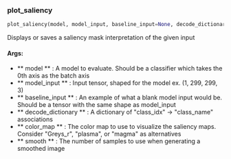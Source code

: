 

### plot_saliency
```python
plot_saliency(model, model_input, baseline_input=None, decode_dictionary=None, color_map='inferno', smooth=7)
```
Displays or saves a saliency mask interpretation of the given input

#### Args:

* ** model ** :  A model to evaluate. Should be a classifier which takes the 0th axis as the batch axis
* ** model_input ** :  Input tensor, shaped for the model ex. (1, 299, 299, 3)
* ** baseline_input ** :  An example of what a blank model input would be.                    Should be a tensor with the same shape as model_input
* ** decode_dictionary ** :  A dictionary of "class_idx" -> "class_name" associations
* ** color_map ** :  The color map to use to visualize the saliency maps.                    Consider "Greys_r", "plasma", or "magma" as alternatives
* ** smooth ** :  The number of samples to use when generating a smoothed image